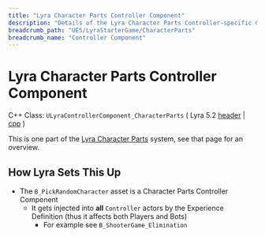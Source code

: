 ```yaml
---
title: "Lyra Character Parts Controller Component"
description: "Details of the Lyra Character Parts Controller-specific Component"
breadcrumb_path: "UE5/LyraStarterGame/CharacterParts"
breadcrumb_name: "Controller Component"
---
```


# Lyra Character Parts Controller Component

C++ Class: `ULyraControllerComponent_CharacterParts`
( Lyra 5.2
 [header](https://github.com/EpicGames/UnrealEngine/blob/5.2/Samples/Games/Lyra/Source/LyraGame/Cosmetics/LyraControllerComponent_CharacterParts.h)
|
 [cpp](https://github.com/EpicGames/UnrealEngine/blob/5.2/Samples/Games/Lyra/Source/LyraGame/Cosmetics/LyraControllerComponent_CharacterParts.cpp)
)

This is one part of the [Lyra Character Parts](/UE5/LyraStarterGame/CharacterParts/) system,
see that page for an overview.


## How Lyra Sets This Up

- The `B_PickRandomCharacter` asset is a Character Parts Controller Component
  - It gets injected into **all** `Controller` actors by the Experience Definition (thus it affects both Players and Bots)
    - For example see `B_ShooterGame_Elimination`
